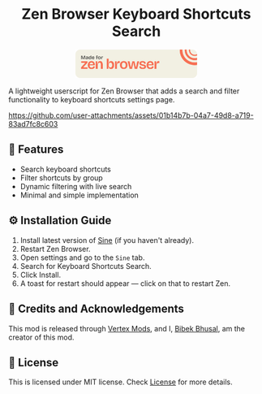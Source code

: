 <h1 align="center">Zen Browser Keyboard Shortcuts Search</h1>
<div align="center">
    <a href="https://zen-browser.app/">
        <img width="240" alt="zen-badge-dark" src="https://raw.githubusercontent.com/heyitszenithyt/zen-browser-badges/fb14dcd72694b7176d141c774629df76af87514e/light/zen-badge-light.png" />
    </a>
</div>

A lightweight userscript for Zen Browser that adds a search and filter functionality to keyboard shortcuts settings page.

https://github.com/user-attachments/assets/01b14b7b-04a7-49d8-a719-83ad7fc8c603

## 🌟 Features

- Search keyboard shortcuts
- Filter shortcuts by group
- Dynamic filtering with live search
- Minimal and simple implementation

## ⚙️ Installation Guide

1. Install latest version of [Sine](https://github.com/CosmoCreeper/Sine) (if you haven't already).
2. Restart Zen Browser.
3. Open settings and go to the `Sine` tab.
4. Search for Keyboard Shortcuts Search.
5. Click Install.
6. A toast for restart should appear — click on that to restart Zen.

## 🙏 Credits and Acknowledgements

This mod is released through [Vertex Mods](https://github.com/Vertex-Mods/), and I, [Bibek Bhusal](https://github.com/BibekBhusal0), am the creator of this mod.

## 📜 License

This is licensed under MIT license. Check [License](../LICENSE) for more details.